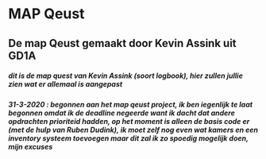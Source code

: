 # MAP Qeust

## De map Qeust gemaakt door Kevin Assink uit GD1A

##### dit is de map quest van Kevin Assink (soort logbook), hier zullen jullie zien wat er allemaal is aangepast
##### 31-3-2020 : begonnen aan het map qeust project, ik ben iegenlijk te laat begonnen omdat ik de deadline negeerde want ik dacht dat andere opdrachten prioriteid hadden, op het moment is alleen de basis code er (met de hulp van Ruben Dudink), ik moet zelf nog even wat kamers en een inventory systeem toevoegen maar dit zal ik zo spoedig mogelijk doen, mijn excuses
 
